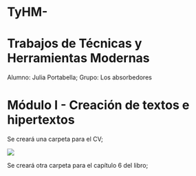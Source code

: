 # TyHM-

# Trabajos de Técnicas y Herramientas Modernas

Alumno: Julia Portabella;
Grupo: Los absorbedores

# Módulo I - Creación de textos e hipertextos 
Se creará una carpeta para el CV;

<a href="https://github.com/juliaportabella/juliaportabella/blob/main/I%20página%20web/CV_Portabella_Julia.pdf">
<img src="https://user-images.githubusercontent.com/82124766/122589429-a03b8a00-d036-11eb-8ec7-3078c9bdfeb5.png">
</a>
  
Se creará otra carpeta para el capítulo 6 del libro;
  
<a href="https://github.com/juliaportabella/juliaportabella/blob/main/I%20página%20web/traduccion%20cap6.pdf">
</a>
